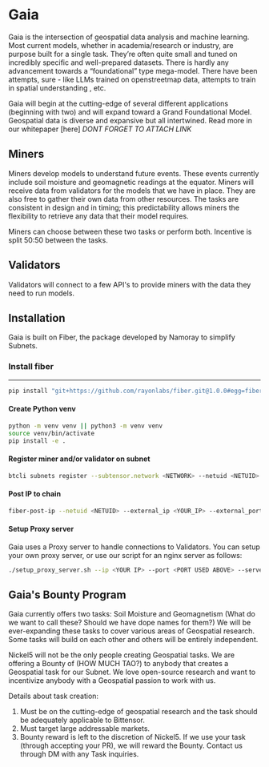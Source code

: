 # Gaia

Gaia is the intersection of geospatial data analysis and machine learning. Most current models, whether in academia/research or industry, are purpose built for a single task. They’re often quite small and tuned on incredibly specific and well-prepared datasets. There is hardly any advancement towards a “foundational” type mega-model. There have been attempts, sure - like LLMs trained on openstreetmap data, attempts to train in spatial understanding , etc. 

Gaia will begin at the cutting-edge of several different applications (beginning with two) and will expand toward a Grand Foundational Model. Geospatial data is diverse and expansive but all intertwined. Read more in our whitepaper [here] *DONT FORGET TO ATTACH LINK*

## Miners

Miners develop models to understand future events. These events currently include soil moisture and geomagnetic readings at the equator. Miners will receive data from validators for the models that we have in place. They are also free to gather their own data from other resources. The tasks are consistent in design and in timing; this predictability allows miners the flexibility to retrieve any data that their model requires. 

Miners can choose between these two tasks or perform both. Incentive is split 50:50 between the tasks.

## Validators

Validators will connect to a few API's to provide miners with the data they need to run models.

## Installation

Gaia is built on Fiber, the package developed by Namoray to simplify Subnets. 

### Install fiber
----
```bash
pip install "git+https://github.com/rayonlabs/fiber.git@1.0.0#egg=fiber[full]"
```

#### Create Python venv
```bash
python -m venv venv || python3 -m venv venv
source venv/bin/activate
pip install -e .
```

#### Register miner and/or validator on subnet
```bash
btcli subnets register --subtensor.network <NETWORK> --netuid <NETUID> --wallet.name <COLDKEY> --wallet.hotkey <HOTKEY>
```

#### Post IP to chain
```bash
fiber-post-ip --netuid <NETUID> --external_ip <YOUR_IP> --external_port <YOUR_PORT> --subtensor.network <NETWORK> --wallet.name <COLDKEY> --wallet.hotkey <HOTKEY> 
```

#### Setup Proxy server
Gaia uses a Proxy server to handle connections to Validators. You can setup your own proxy server, or use our script for an nginx server as follows:

```bash
./setup_proxy_server.sh --ip <YOUR IP> --port <PORT USED ABOVE> --server_name <NAME>
```

## Gaia's Bounty Program

Gaia currently offers two tasks: Soil Moisture and Geomagnetism (What do we want to call these? Should we have dope names for them?)
We will be ever-expanding these tasks to cover various areas of Geospatial research. Some tasks will build on each other and others will be entirely independent.

Nickel5 will not be the only people creating Geospatial tasks. We are offering a Bounty of (HOW MUCH TAO?) to anybody that creates a Geospatial task for our Subnet. We love open-source research and want to incentivize anybody with a Geospatial passion to work with us.

Details about task creation:
1. Must be on the cutting-edge of geospatial research and the task should be adequately applicable to Bittensor.
2. Must target large addressable markets.
3. Bounty reward is left to the discretion of Nickel5. If we use your task (through accepting your PR), we will reward the Bounty. Contact us through DM with any Task inquiries. 